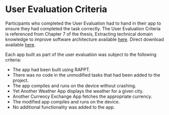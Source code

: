 # User Evaluation Criteria
Participants who completed the User Evaluation had to hand in their app to ensure they had completed the task correctly. The User Evaluation Criteria is referenced from Chapter 7 of the thesis, Extracting technical domain knowledge to improve software architecture available [here](https://researchbank.swinburne.edu.au/items/458ce762-3ba9-441c-a389-933640d828fb/1/). Direct download available [here](https://researchbank.swinburne.edu.au/items/458ce762-3ba9-441c-a389-933640d828fb/1/scott_barnett_thesis.pdf?.vi=save).

Each app built as part of the user evaluation  was subject to the following criteria:

- The app had been built using RAPPT.
- There was no code in the unmodified tasks that had been added to the project.
- The app compiles and runs on the device without crashing.
- Yet Another Weather App displays the weather for a given city.
- Another Currency Exchange App fetches the appropriate currency.
- The modified app compiles and runs on the device.
- No additional functionality was added to the app.
